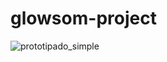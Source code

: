﻿# glowsom-project

![prototipado_simple](https://user-images.githubusercontent.com/112054626/192124968-5e665455-ef10-4825-822b-277666562106.jpg)
